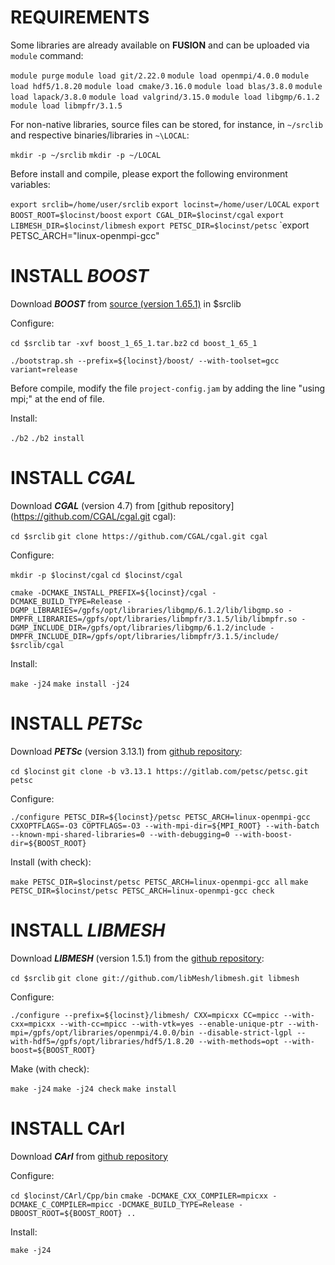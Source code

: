 # REQUIREMENTS
Some libraries are already available on __FUSION__ and can be uploaded via `module` command:

`module purge`
`module load git/2.22.0`
`module load openmpi/4.0.0`
`module load hdf5/1.8.20`
`module load cmake/3.16.0`
`module load blas/3.8.0`
`module load lapack/3.8.0`
`module load valgrind/3.15.0`
`module load libgmp/6.1.2`
`module load libmpfr/3.1.5`

For non-native libraries, source files can be stored, for instance, in `~/srclib` and respective binaries/libraries in `~\LOCAL`:

`mkdir -p ~/srclib`
`mkdir -p ~/LOCAL`

Before install and compile, please export the following environment variables:

`export srclib=/home/user/srclib`
`export locinst=/home/user/LOCAL`
`export BOOST_ROOT=$locinst/boost`
`export CGAL_DIR=$locinst/cgal`
`export LIBMESH_DIR=$locinst/libmesh`
`export PETSC_DIR=$locinst/petsc`
`export PETSC_ARCH="linux-openmpi-gcc"


# INSTALL ___BOOST___

Download ___BOOST___ from [source (version 1.65.1)](https://sourceforge.net/projects/boost/files/boost/1.65.1/) in $srclib

Configure:

`cd $srclib`
`tar -xvf boost_1_65_1.tar.bz2`
`cd boost_1_65_1` 

`./bootstrap.sh --prefix=${locinst}/boost/ --with-toolset=gcc variant=release`

Before compile, modify the file `project-config.jam` by adding the line "using mpi;" at the end of file.

Install:

`./b2`
`./b2 install` 


# INSTALL ___CGAL___

Download ___CGAL___ (version 4.7) from [github repository](https://github.com/CGAL/cgal.git cgal):

`cd $srclib`
`git clone https://github.com/CGAL/cgal.git cgal`

Configure: 

`mkdir -p $locinst/cgal`
`cd $locinst/cgal`

`cmake -DCMAKE_INSTALL_PREFIX=${locinst}/cgal -DCMAKE_BUILD_TYPE=Release -DGMP_LIBRARIES=/gpfs/opt/libraries/libgmp/6.1.2/lib/libgmp.so -DMPFR_LIBRARIES=/gpfs/opt/libraries/libmpfr/3.1.5/lib/libmpfr.so -DGMP_INCLUDE_DIR=/gpfs/opt/libraries/libgmp/6.1.2/include -DMPFR_INCLUDE_DIR=/gpfs/opt/libraries/libmpfr/3.1.5/include/ $srclib/cgal`

Install:

`make -j24`
`make install -j24`


# INSTALL ___PETSc___

Download ___PETSc___ (version 3.13.1) from [github repository](https://gitlab.com/petsc/petsc.git):

`cd $locinst`
`git clone -b v3.13.1 https://gitlab.com/petsc/petsc.git petsc`

Configure:

`./configure PETSC_DIR=${locinst}/petsc PETSC_ARCH=linux-openmpi-gcc CXXOPTFLAGS=-O3 COPTFLAGS=-O3 --with-mpi-dir=${MPI_ROOT} --with-batch --known-mpi-shared-libraries=0 --with-debugging=0 --with-boost-dir=${BOOST_ROOT}`

Install (with check): 

`make PETSC_DIR=$locinst/petsc PETSC_ARCH=linux-openmpi-gcc all`
`make PETSC_DIR=$locinst/petsc PETSC_ARCH=linux-openmpi-gcc check`

# INSTALL ___LIBMESH___

Download ___LIBMESH___ (version 1.5.1) from the [github repository](git://github.com/libMesh/libmesh.git):

`cd $srclib`
`git clone git://github.com/libMesh/libmesh.git libmesh`

Configure:

`./configure --prefix=${locinst}/libmesh/ CXX=mpicxx CC=mpicc --with-cxx=mpicxx --with-cc=mpicc --with-vtk=yes --enable-unique-ptr --with-mpi=/gpfs/opt/libraries/openmpi/4.0.0/bin --disable-strict-lgpl --with-hdf5=/gpfs/opt/libraries/hdf5/1.8.20 --with-methods=opt --with-boost=${BOOST_ROOT}`

Make (with check): 

`make -j24`
`make -j24 check`
`make install`

# INSTALL __CArl__

Download ___CArl___ from [github repository](git@github.com:cottereau/CArl.git)

Configure:

`cd $locinst/CArl/Cpp/bin`
`cmake -DCMAKE_CXX_COMPILER=mpicxx -DCMAKE_C_COMPILER=mpicc -DCMAKE_BUILD_TYPE=Release -DBOOST_ROOT=${BOOST_ROOT} ..`

Install:

`make -j24`
